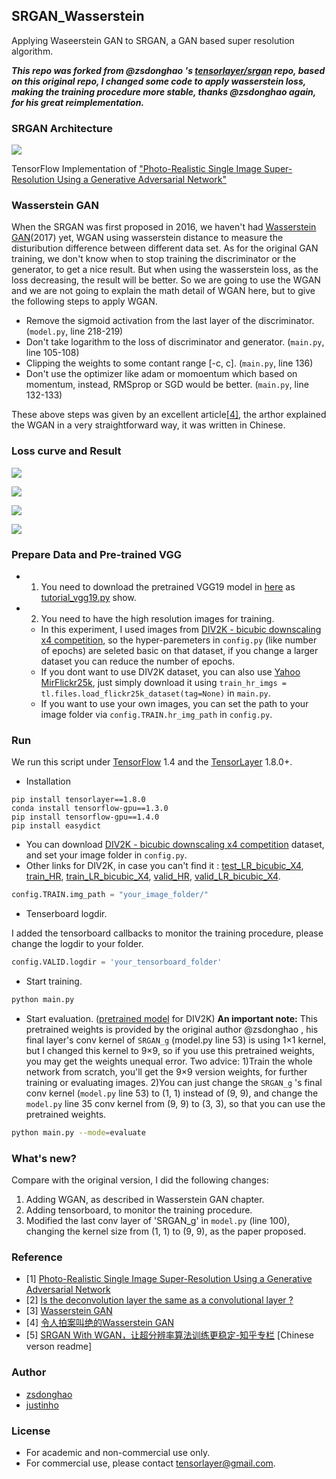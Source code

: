 ## SRGAN_Wasserstein
Applying Waseerstein GAN to SRGAN, a GAN based super resolution algorithm.

***This repo was forked from @zsdonghao 's [tensorlayer/srgan](https://github.com/tensorlayer/srgan) repo, based on this original repo, I changed some code to apply wasserstein loss, making the training procedure more stable, thanks @zsdonghao again, for his great reimplementation.***

### SRGAN Architecture
![](http://ormr426d5.bkt.clouddn.com/18-5-18/43943225.jpg)

TensorFlow Implementation of ["Photo-Realistic Single Image Super-Resolution Using a Generative Adversarial Network"](https://arxiv.org/abs/1609.04802)

### Wasserstein GAN

When the SRGAN was first proposed in 2016, we haven't had [Wasserstein GAN](https://arxiv.org/abs/1701.07875)(2017) yet, WGAN using wasserstein distance to measure the disturibution difference between different data set. As for the original GAN training, we don't know when to stop training the discriminator or the generator, to get a nice result. But when using the wasserstein loss, as the loss decreasing, the result will be better. So we are going to use the WGAN and we are not going to explain the math detail of WGAN here, but to give the following steps to apply WGAN.

* Remove the sigmoid activation from the last layer of the discriminator. (```model.py```, line 218-219)
* Don't take logarithm to the loss of discriminator and generator. (```main.py```, line 105-108)
* Clipping the weights to some contant range [-c, c]. (```main.py```, line 136)
* Don't use the optimizer like adam or momoentum which based on momentum, instead, RMSprop or SGD would be better. (```main.py```, line 132-133)

These above steps was given by an excellent article[[4]](https://zhuanlan.zhihu.com/p/25071913), the arthor explained the WGAN in a very straightforward way, it was written in Chinese.

### Loss curve and Result
![](http://ormr426d5.bkt.clouddn.com/18-5-18/8141442.jpg)

![](http://ormr426d5.bkt.clouddn.com/18-5-18/22508558.jpg)

![](http://ormr426d5.bkt.clouddn.com/18-5-18/83166966.jpg)

![](http://ormr426d5.bkt.clouddn.com/18-5-18/96883821.jpg)


### Prepare Data and Pre-trained VGG

- 1. You need to download the pretrained VGG19 model in [here](https://mega.nz/#!xZ8glS6J!MAnE91ND_WyfZ_8mvkuSa2YcA7q-1ehfSm-Q1fxOvvs) as [tutorial_vgg19.py](https://github.com/zsdonghao/tensorlayer/blob/master/example/tutorial_vgg19.py) show.
- 2. You need to have the high resolution images for training.
  -  In this experiment, I used images from [DIV2K - bicubic downscaling x4 competition](http://www.vision.ee.ethz.ch/ntire17/), so the hyper-paremeters in `config.py` (like number of epochs) are seleted basic on that dataset, if you change a larger dataset you can reduce the number of epochs. 
  -  If you dont want to use DIV2K dataset, you can also use [Yahoo MirFlickr25k](http://press.liacs.nl/mirflickr/mirdownload.html), just simply download it using `train_hr_imgs = tl.files.load_flickr25k_dataset(tag=None)` in `main.py`. 
  -  If you want to use your own images, you can set the path to your image folder via `config.TRAIN.hr_img_path` in `config.py`.

### Run

We run this script under [TensorFlow](https://www.tensorflow.org) 1.4 and the [TensorLayer](https://github.com/tensorlayer/tensorlayer) 1.8.0+.

* Installation

```
pip install tensorlayer==1.8.0
conda install tensorflow-gpu==1.3.0
pip install tensorflow-gpu==1.4.0
pip install easydict
```

-  You can download [DIV2K - bicubic downscaling x4 competition](http://www.vision.ee.ethz.ch/ntire17/) dataset, and set your image folder in `config.py`. 
- Other links for DIV2K, in case you can't find it : [test\_LR\_bicubic_X4](https://data.vision.ee.ethz.ch/cvl/DIV2K/validation_release/DIV2K_test_LR_bicubic_X4.zip), [train_HR](https://data.vision.ee.ethz.ch/cvl/DIV2K/DIV2K_train_HR.zip), [train\_LR\_bicubic_X4](https://data.vision.ee.ethz.ch/cvl/DIV2K/DIV2K_train_LR_bicubic_X4.zip), [valid_HR](https://data.vision.ee.ethz.ch/cvl/DIV2K/validation_release/DIV2K_valid_HR.zip), [valid\_LR\_bicubic_X4](https://data.vision.ee.ethz.ch/cvl/DIV2K/DIV2K_valid_LR_bicubic_X4.zip).

```python
config.TRAIN.img_path = "your_image_folder/"
```
- Tenserboard logdir.

I added the tensorboard callbacks to monitor the training procedure, please change the logdir to your folder.

```python
config.VALID.logdir = 'your_tensorboard_folder'
```

- Start training.

```bash
python main.py
```

- Start evaluation. ([pretrained model](https://github.com/tensorlayer/srgan/releases/tag/1.2.0) for DIV2K) 
**An important note:**
This pretrained weights is provided by the original author @zsdonghao , his final layer's conv kernel of ```SRGAN_g``` (model.py line 53) is using 1×1 kernel, but I changed this kernel to 9×9, so if you use this pretrained weights, you may get the weights unequal error.
Two advice:
1)Train the whole network from scratch, you'll get the 9×9 version weights, for further training or evaluating images.
2)You can just change the ```SRGAN_g``` 's final conv kernel (```model.py``` line 53) to (1, 1) instead of (9, 9), and change the ```model.py``` line 35 conv kernel from (9, 9) to (3, 3), so that you can use the pretrained weights.

```bash
python main.py --mode=evaluate 
```

### What's new?

Compare with the original version, I did the following changes:

1. Adding WGAN, as described in Wasserstein GAN chapter.
2. Adding tensorboard, to monitor the training procedure.
3. Modified the last conv layer of 'SRGAN_g' in ```model.py``` (line 100), changing the kernel size from (1, 1) to (9, 9), as the paper proposed.

### Reference
* [1] [Photo-Realistic Single Image Super-Resolution Using a Generative Adversarial Network](https://arxiv.org/abs/1609.04802)
* [2] [Is the deconvolution layer the same as a convolutional layer ?](https://arxiv.org/abs/1609.07009)
* [3] [Wasserstein GAN](https://arxiv.org/abs/1701.07875)
* [4] [令人拍案叫绝的Wasserstein GAN](https://zhuanlan.zhihu.com/p/25071913)
* [5] [SRGAN With WGAN，让超分辨率算法训练更稳定-知乎专栏](https://zhuanlan.zhihu.com/p/37009085) [Chinese verson readme]

### Author
- [zsdonghao](https://github.com/zsdonghao)
- [justinho](https://github.com/JustinhoCHN)

### License

- For academic and non-commercial use only.
- For commercial use, please contact tensorlayer@gmail.com.
